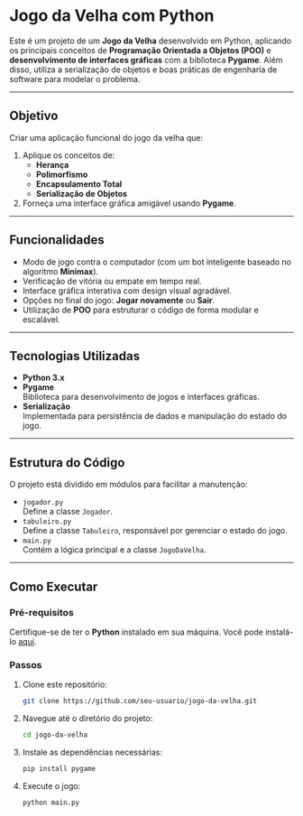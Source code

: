 # Jogo da Velha com Python 

Este é um projeto de um **Jogo da Velha** desenvolvido em Python, aplicando os principais conceitos de **Programação Orientada a Objetos (POO)** e **desenvolvimento de interfaces gráficas** com a biblioteca **Pygame**. Além disso, utiliza a serialização de objetos e boas práticas de engenharia de software para modelar o problema.

---

##  Objetivo

Criar uma aplicação funcional do jogo da velha que:  
1. Aplique os conceitos de:
   - **Herança**
   - **Polimorfismo**
   - **Encapsulamento Total**
   - **Serialização de Objetos**
2. Forneça uma interface gráfica amigável usando **Pygame**.

---

##  Funcionalidades
- Modo de jogo contra o computador (com um bot inteligente baseado no algoritmo **Minimax**).
- Verificação de vitória ou empate em tempo real.
- Interface gráfica interativa com design visual agradável.
- Opções no final do jogo: **Jogar novamente** ou **Sair**.
- Utilização de **POO** para estruturar o código de forma modular e escalável.

---



##  Tecnologias Utilizadas

- **Python 3.x**
- **Pygame**  
  Biblioteca para desenvolvimento de jogos e interfaces gráficas.
- **Serialização**  
  Implementada para persistência de dados e manipulação do estado do jogo.

---

##  Estrutura do Código

O projeto está dividido em módulos para facilitar a manutenção:
- `jogador.py`  
  Define a classe `Jogador`.
- `tabuleiro.py`  
  Define a classe `Tabuleiro`, responsável por gerenciar o estado do jogo.
- `main.py`  
  Contém a lógica principal e a classe `JogoDaVelha`.

---

##  Como Executar

### Pré-requisitos
Certifique-se de ter o **Python** instalado em sua máquina. Você pode instalá-lo [aqui](https://www.python.org/downloads/).  

### Passos
1. Clone este repositório:
   ```bash
   git clone https://github.com/seu-usuario/jogo-da-velha.git
2. Navegue até o diretório do projeto:
   ```bash
   cd jogo-da-velha
3. Instale as dependências necessárias:
   ```bash
   pip install pygame
4. Execute o jogo:
   ```bash
   python main.py
   

